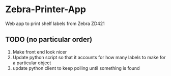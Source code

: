 # Zebra-Printer-App
Web app to print shelf labels from Zebra ZD421

## TODO (no particular order)
1. Make front end look nicer
2. Update python script so that it accounts for how many labels to make for a particular object
3. update python client to keep polling until something is found
